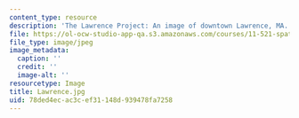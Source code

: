 ```yaml
---
content_type: resource
description: 'The Lawrence Project: An image of downtown Lawrence, MA.'
file: https://ol-ocw-studio-app-qa.s3.amazonaws.com/courses/11-521-spatial-database-management-and-advanced-geographic-information-systems-spring-2003/78ded4ecac3cef31148d939478fa7258_Lawrence.jpg
file_type: image/jpeg
image_metadata:
  caption: ''
  credit: ''
  image-alt: ''
resourcetype: Image
title: Lawrence.jpg
uid: 78ded4ec-ac3c-ef31-148d-939478fa7258
---
```

